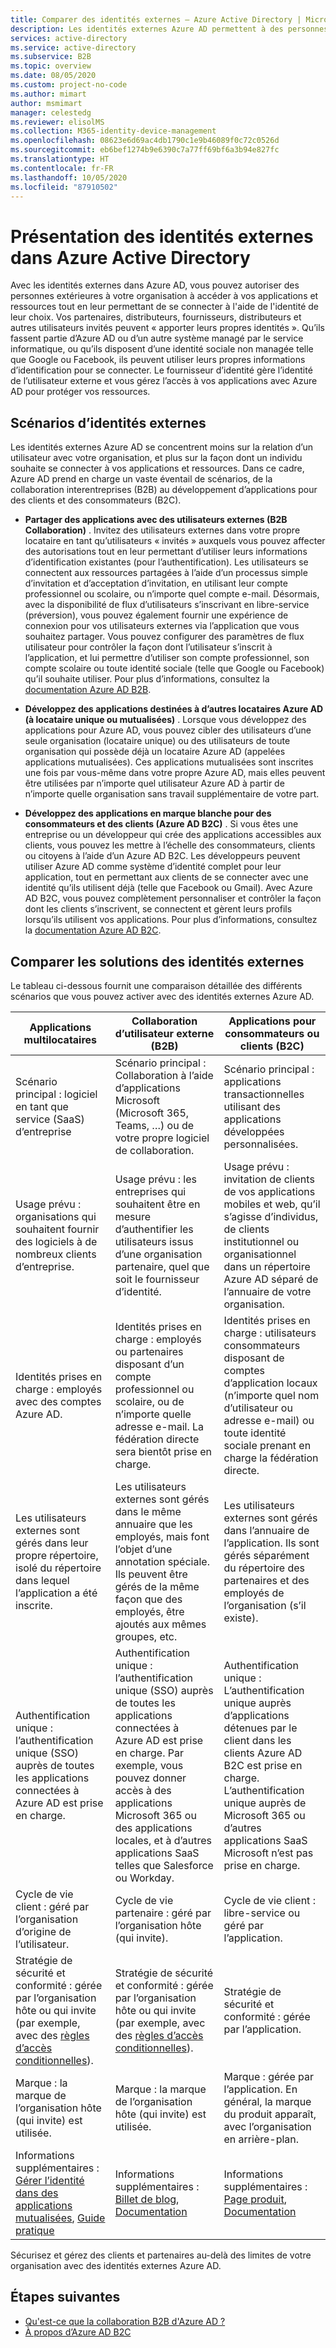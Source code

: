 ```yaml
---
title: Comparer des identités externes – Azure Active Directory | Microsoft Docs
description: Les identités externes Azure AD permettent à des personnes extérieures à votre organisation d’accéder à vos applications et à vos ressources en utilisant leur propre identité. Comparez les solutions pour les identités externes, à savoir Azure AD B2B Collaboration et Azure AD B2C.
services: active-directory
ms.service: active-directory
ms.subservice: B2B
ms.topic: overview
ms.date: 08/05/2020
ms.custom: project-no-code
ms.author: mimart
author: msmimart
manager: celestedg
ms.reviewer: elisolMS
ms.collection: M365-identity-device-management
ms.openlocfilehash: 08623e6d69ac4db1790c1e9b46089f0c72c0526d
ms.sourcegitcommit: eb6bef1274b9e6390c7a77ff69bf6a3b94e827fc
ms.translationtype: HT
ms.contentlocale: fr-FR
ms.lasthandoff: 10/05/2020
ms.locfileid: "87910502"
---
```

# <a name="what-are-external-identities-in-azure-active-directory"></a>Présentation des identités externes dans Azure Active Directory

Avec les identités externes dans Azure AD, vous pouvez autoriser des personnes extérieures à votre organisation à accéder à vos applications et ressources tout en leur permettant de se connecter à l'aide de l'identité de leur choix. Vos partenaires, distributeurs, fournisseurs, distributeurs et autres utilisateurs invités peuvent « apporter leurs propres identités ». Qu’ils fassent partie d’Azure AD ou d’un autre système managé par le service informatique, ou qu’ils disposent d’une identité sociale non managée telle que Google ou Facebook, ils peuvent utiliser leurs propres informations d’identification pour se connecter. Le fournisseur d’identité gère l’identité de l’utilisateur externe et vous gérez l’accès à vos applications avec Azure AD pour protéger vos ressources. 

## <a name="external-identities-scenarios"></a>Scénarios d’identités externes

Les identités externes Azure AD se concentrent moins sur la relation d’un utilisateur avec votre organisation, et plus sur la façon dont un individu souhaite se connecter à vos applications et ressources. Dans ce cadre, Azure AD prend en charge un vaste éventail de scénarios, de la collaboration interentreprises (B2B) au développement d’applications pour des clients et des consommateurs (B2C).

- **Partager des applications avec des utilisateurs externes (B2B Collaboration)** . Invitez des utilisateurs externes dans votre propre locataire en tant qu’utilisateurs « invités » auxquels vous pouvez affecter des autorisations tout en leur permettant d’utiliser leurs informations d’identification existantes (pour l’authentification). Les utilisateurs se connectent aux ressources partagées à l’aide d’un processus simple d’invitation et d’acceptation d’invitation, en utilisant leur compte professionnel ou scolaire, ou n’importe quel compte e-mail. Désormais, avec la disponibilité de flux d’utilisateurs s’inscrivant en libre-service (préversion), vous pouvez également fournir une expérience de connexion pour vos utilisateurs externes via l’application que vous souhaitez partager. Vous pouvez configurer des paramètres de flux utilisateur pour contrôler la façon dont l’utilisateur s’inscrit à l’application, et lui permettre d’utiliser son compte professionnel, son compte scolaire ou toute identité sociale (telle que Google ou Facebook) qu’il souhaite utiliser.  Pour plus d’informations, consultez la [documentation Azure AD B2B](index.yml).

- **Développez des applications destinées à d’autres locataires Azure AD (à locataire unique ou mutualisées)** . Lorsque vous développez des applications pour Azure AD, vous pouvez cibler des utilisateurs d’une seule organisation (locataire unique) ou des utilisateurs de toute organisation qui possède déjà un locataire Azure AD (appelées applications mutualisées). Ces applications mutualisées sont inscrites une fois par vous-même dans votre propre Azure AD, mais elles peuvent être utilisées par n’importe quel utilisateur Azure AD à partir de n’importe quelle organisation sans travail supplémentaire de votre part.

- **Développez des applications en marque blanche pour des consommateurs et des clients (Azure AD B2C)** . Si vous êtes une entreprise ou un développeur qui crée des applications accessibles aux clients, vous pouvez les mettre à l’échelle des consommateurs, clients ou citoyens à l’aide d’un Azure AD B2C. Les développeurs peuvent utiliser Azure AD comme système d’identité complet pour leur application, tout en permettant aux clients de se connecter avec une identité qu’ils utilisent déjà (telle que Facebook ou Gmail). Avec Azure AD B2C, vous pouvez complètement personnaliser et contrôler la façon dont les clients s’inscrivent, se connectent et gèrent leurs profils lorsqu’ils utilisent vos applications. Pour plus d’informations, consultez la [documentation Azure AD B2C](https://docs.microsoft.com/azure/active-directory-b2c/).

## <a name="compare-external-identities-solutions"></a>Comparer les solutions des identités externes

Le tableau ci-dessous fournit une comparaison détaillée des différents scénarios que vous pouvez activer avec des identités externes Azure AD.

| Applications multilocataires  | Collaboration d’utilisateur externe (B2B) | Applications pour consommateurs ou clients (B2C)  |
| ---- | --- | --- |
| Scénario principal : logiciel en tant que service (SaaS) d’entreprise | Scénario principal : Collaboration à l’aide d’applications Microsoft (Microsoft 365, Teams, …) ou de votre propre logiciel de collaboration.  | Scénario principal : applications transactionnelles utilisant des applications développées personnalisées.   |
| Usage prévu : organisations qui souhaitent fournir des logiciels à de nombreux clients d’entreprise.    | Usage prévu : les entreprises qui souhaitent être en mesure d’authentifier les utilisateurs issus d’une organisation partenaire, quel que soit le fournisseur d’identité.    | Usage prévu : invitation de clients de vos applications mobiles et web, qu’il s’agisse d’individus, de clients institutionnel ou organisationnel dans un répertoire Azure AD séparé de l’annuaire de votre organisation. |
| Identités prises en charge : employés avec des comptes Azure AD. | Identités prises en charge : employés ou partenaires disposant d’un compte professionnel ou scolaire, ou de n’importe quelle adresse e-mail. La fédération directe sera bientôt prise en charge.      | Identités prises en charge : utilisateurs consommateurs disposant de comptes d’application locaux (n’importe quel nom d’utilisateur ou adresse e-mail) ou toute identité sociale prenant en charge la fédération directe.       |
| Les utilisateurs externes sont gérés dans leur propre répertoire, isolé du répertoire dans lequel l’application a été inscrite.    | Les utilisateurs externes sont gérés dans le même annuaire que les employés, mais font l’objet d’une annotation spéciale. Ils peuvent être gérés de la même façon que des employés, être ajoutés aux mêmes groupes, etc.    | Les utilisateurs externes sont gérés dans l’annuaire de l’application. Ils sont gérés séparément du répertoire des partenaires et des employés de l’organisation (s’il existe).  |
| Authentification unique : l’authentification unique (SSO) auprès de toutes les applications connectées à Azure AD est prise en charge.          | Authentification unique : l’authentification unique (SSO) auprès de toutes les applications connectées à Azure AD est prise en charge. Par exemple, vous pouvez donner accès à des applications Microsoft 365 ou des applications locales, et à d’autres applications SaaS telles que Salesforce ou Workday.    | Authentification unique : L’authentification unique auprès d’applications détenues par le client dans les clients Azure AD B2C est prise en charge. L’authentification unique auprès de Microsoft 365 ou d’autres applications SaaS Microsoft n’est pas prise en charge.    |
| Cycle de vie client : géré par l’organisation d’origine de l’utilisateur.      | Cycle de vie partenaire : géré par l’organisation hôte (qui invite).    | Cycle de vie client : libre-service ou géré par l’application.      |
| Stratégie de sécurité et conformité : gérée par l’organisation hôte ou qui invite (par exemple, avec des [règles d’accès conditionnelles](https://docs.microsoft.com/azure/active-directory/b2b/conditional-access)).           | Stratégie de sécurité et conformité : gérée par l’organisation hôte ou qui invite (par exemple, avec des [règles d’accès conditionnelles](https://docs.microsoft.com/azure/active-directory/b2b/conditional-access)). | Stratégie de sécurité et conformité : gérée par l’application.        |
| Marque : la marque de l’organisation hôte (qui invite) est utilisée.   | Marque : la marque de l’organisation hôte (qui invite) est utilisée.    | Marque : gérée par l’application. En général, la marque du produit apparaît, avec l’organisation en arrière-plan.   |
| Informations supplémentaires : [Gérer l’identité dans des applications mutualisées](https://docs.microsoft.com/azure/architecture/multitenant-identity/), [Guide pratique](https://docs.microsoft.com/azure/active-directory/develop/howto-convert-app-to-be-multi-tenant) | Informations supplémentaires : [Billet de blog](https://blogs.technet.microsoft.com/enterprisemobility/2017/02/01/azure-ad-b2b-new-updates-make-cross-business-collab-easy/), [Documentation](what-is-b2b.md)                   | Informations supplémentaires : [Page produit](https://azure.microsoft.com/services/active-directory-b2c/), [Documentation](https://docs.microsoft.com/azure/active-directory-b2c/)       |

Sécurisez et gérez des clients et partenaires au-delà des limites de votre organisation avec des identités externes Azure AD.

## <a name="next-steps"></a>Étapes suivantes

- [Qu'est-ce que la collaboration B2B d'Azure AD ?](what-is-b2b.md)
- [À propos d’Azure AD B2C](https://docs.microsoft.com/azure/active-directory-b2c/overview)
